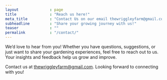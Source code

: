 ```yaml
---
layout              : page
title               : "Reach us here!"
meta_title          : "Contact Us on our email thewriggleyfarm@gmail.com"
subheadline         : "Share your growing journey with us!"
teaser              : ""
permalink           : "/contact/"
---
```

We’d love to hear from you! Whether you have questions, suggestions, or just want to share your gardening experiences, feel free to reach out to us. Your insights and feedback help us grow and improve.

Contact us at [thewriggleyfarm@gmail.com](mailto:thewriggleyfarm@gmail.com). Looking forward to connecting with you!